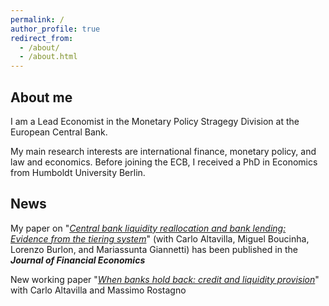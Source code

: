 ```yaml
---
permalink: /
author_profile: true
redirect_from: 
  - /about/
  - /about.html
---
```


About me
------
I am a Lead Economist in the Monetary Policy Stragegy Division at the European Central Bank.

My main research interests are international finance, monetary policy, and law and economics. Before joining the ECB, I received a PhD in Economics from Humboldt University Berlin.

News
------
My paper on "[_Central bank liquidity reallocation and bank lending: Evidence from the tiering system_](https://www.sciencedirect.com/science/article/pii/S0304405X25000662)" (with Carlo Altavilla, Miguel Boucinha, Lorenzo Burlon, and Mariassunta Giannetti) has been published in the **_Journal of Financial Economics_** 

New working paper "[_When banks hold back: credit and liquidity provision_](https://www.ecb.europa.eu/pub/pdf/scpwps/ecb.wp3009~da3b0fde3a.en.pdf)" with Carlo Altavilla and Massimo Rostagno

